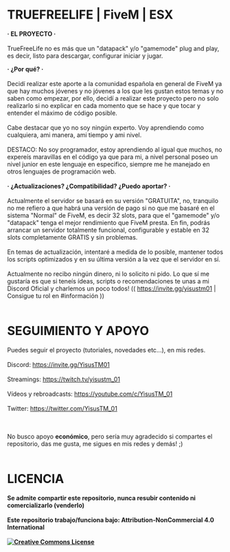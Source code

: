 # TRUEFREELIFE | FiveM | ESX
**· EL PROYECTO ·**<br></br>
TrueFreeLife no es más que un "datapack" y/o "gamemode" plug and play, es decir, listo para descargar, configurar iniciar y jugar.

**· ¿Por qué? ·**<br></br>
Decidí realizar este aporte a la comunidad española en general de FiveM ya que hay muchos jóvenes y no jóvenes a los que les gustan estos temas y no saben como empezar, por ello, decidí a realizar este proyecto pero no solo realizarlo si no explicar en cada momento que se hace y que tocar y entender el máximo de código posible.<br></br>
Cabe destacar que yo no soy ningún experto. Voy aprendiendo como cualquiera, ami manera, ami tiempo y ami nivel. <br></br>
DESTACO: No soy programador, estoy aprendiendo al igual que muchos, no expereís maravillas en el código ya que para mi, a nivel personal poseo un nivel junior en este lenguaje en especifico, siempre me he manejado en otros lenguajes de programación web.
<br></br>
**· ¿Actualizaciones? ¿Compatibilidad? ¿Puedo aportar? ·**<br></br>
Actualmente el servidor se basará en su versión "GRATUITA", no, tranquilo no me refiero a que habrá una versión de pago si no que me basaré en el sistema "Normal" de FiveM, es decir 32 slots, para que el "gamemode" y/o "datapack" tenga el mejor rendimiento que FiveM presta. En fin, podrás arrancar un servidor totalmente funcional, configurable y estable en 32 slots completamente GRATIS y sin problemas.
<br></br>
En temas de actualización, intentaré a medida de lo posible, mantener todos los scripts optimizados y en su última versión a la vez que el servidor en sí.
<br></br>
Actualmente no recibo ningún dinero, ni lo solicito ni pido. Lo que sí me gustaría es que si teneís ídeas, scripts o recomendaciones te unas a mi Discord Oficial y charlemos un poco todos! (( https://invite.gg/yisustm01 | Consigue tu rol en #información ))
<br></br>

# SEGUIMIENTO Y APOYO
Puedes seguir el proyecto (tutoriales, novedades etc...), en mis redes.<br></br>
Discord: https://invite.gg/YisusTM01<br></br>
Streamings: https://twitch.tv/yisustm_01<br></br>
Vídeos y rebroadcasts: https://youtube.com/c/YisusTM_01<br></br>
Twitter: https://twitter.com/YisusTM_01

<br></br>
No busco apoyo **económico**, pero sería muy agradecido si compartes el repositorio, das me gusta, me sigues en mis redes y demás! ;)
<br></br>

# LICENCIA
**Se admite compartir este repositorio, nunca resubir contenido ni comercializarlo (venderlo)<br></br>
Este repositorio trabajo/funciona bajo: Attribution-NonCommercial 4.0 International<br></br>
<a rel="license" href="http://creativecommons.org/licenses/by-nc/4.0/"><img alt="Creative Commons License" style="border-width:0" src="https://i.creativecommons.org/l/by-nc/4.0/88x31.png" /></a><br />**
